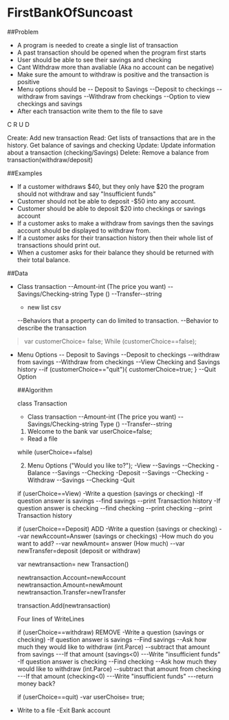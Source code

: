 # FirstBankOfSuncoast

##Problem

- A program is needed to create a single list of transaction
- A past transaction should be opened when the program first starts
- User should be able to see their savings and checking
- Cant Withdraw more than avaliable (Aka no account can be negative)
- Make sure the amount to withdraw is positive and the transaction is positive
- Menu options should be
  -- Deposit to Savings
  --Deposit to checkings
  --withdraw from savings
  --Withdraw from checkings
  --Option to view checkings and savings
- After each transaction write them to the file to save

C R U D

Create: Add new transaction
Read: Get lists of transactions that are in the history. Get balance of savings and checking
Update: Update information about a transaction (checking/Savings)
Delete: Remove a balance from transaction(withdraw/deposit)

##Examples

- If a customer withdraws $40, but they only have $20 the program should not withdraw and say "Insufficient funds"
- Customer should not be able to deposit -$50 into any account.
- Customer should be able to deposit $20 into checkings or savings account
- If a customer asks to make a withdraw from savings then the savings account should be displayed to withdraw from.
- If a customer asks for their transaction history then their whole list of transactions should print out.
- When a customer asks for their balance they should be returned with their total balance.

##Data

- Class transaction
  --Amount-int (The price you want)
  --Savings/Checking-string Type ()
  --Transfer--string

  - new list <transaction> csv

  --Behaviors that a property can do limited to transaction.
  --Behavior to describe the transaction

> var customerChoice= false;
> While (customerChoice==false);

- Menu Options
  -- Deposit to Savings
  --Deposit to checkings
  --withdraw from savings
  --Withdraw from checkings
  --View Checking and Savings history
  --if (customerChoice=="quit"){
  customerChoice=true;
  }
  --Quit Option

  ##Algorithm

  class Transaction

  - Class transaction
    --Amount-int (The price you want)
    --Savings/Checking-string Type ()
    --Transfer--string

  1. Welcome to the bank
     var userChoice=false;

  - Read a file

  while (userChoice==false)

  2. Menu Options ("Would you like to?");
     -View
     --Savings
     --Checking
     -Balance
     --Savings
     --Checking
     -Deposit
     --Savings
     --Checking
     -Withdraw
     --Savings
     --Checking
     -Quit

  if (userChoice==View)
  -Write a question (savings or checking)
  -If question answer is savings
  --find savings
  --print Transaction history
  -If question answer is checking
  --find checking
  --print checking
  --print Transaction history

  if (userChoice==Deposit) ADD
  -Write a question (savings or checking)
  --var newAccount=Answer (savings or checkings)
  -How much do you want to add?
  --var newAmount= answer (How much)
  --var newTransfer=deposit (deposit or withdraw)

  var newtransaction= new Transaction()

  newtransaction.Account=newAccount
  newtransaction.Amount=newAmount
  newtransaction.Transfer=newTransfer

  transaction.Add(newtransaction)

  Four lines of WriteLines

  if (userChoice==withdraw) REMOVE
  -Write a question (savings or checking)
  -If question answer is savings
  --Find savings
  --Ask how much they would like to withdraw (int.Parce)
  --subtract that amount from savings
  ---If that amount (savings<0)
  ---Write "insufficient funds"
  -If question answer is checking
  --Find checking
  --Ask how much they would like to withdraw (int.Parce)
  --subtract that amount from checking
  ---If that amount (checking<0)
  ---Write "insufficient funds"
  ---return money back?

  if (userChoice==quit)
  -var userChoise= true;

* Write to a file
  -Exit Bank account
